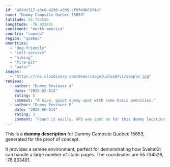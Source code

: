 ```yaml
---
id: "a58dc317-a8c8-4290-a8b5-cf9f49b83f4a"
name: "Dummy Campsite Quebec 15653"
latitude: 55.734526
longitude: -76.933491
continent: "north-america"
country: "canada"
region: "quebec"
amenities:
  - "dog-friendly"
  - "cell-service"
  - "hiking"
  - "fire-pit"
  - "water"
images:
  - "https://res.cloudinary.com/demo/image/upload/v1/sample.jpg"
reviews:
  - author: "Dummy Reviewer A"
    date: "2025-02-014"
    rating: 5
    comment: "A nice, quiet dummy spot with some basic amenities."
  - author: "Dummy Reviewer B"
    date: "2025-06-014"
    rating: 3
    comment: "Found it easily. GPS was spot on for this dummy location."
---
```


This is a **dummy description** for Dummy Campsite Quebec 15653, generated for the proof of concept.

It provides a serene environment, perfect for demonstrating how SvelteKit can handle a large number of static pages. The coordinates are 55.734526, -76.933491.
